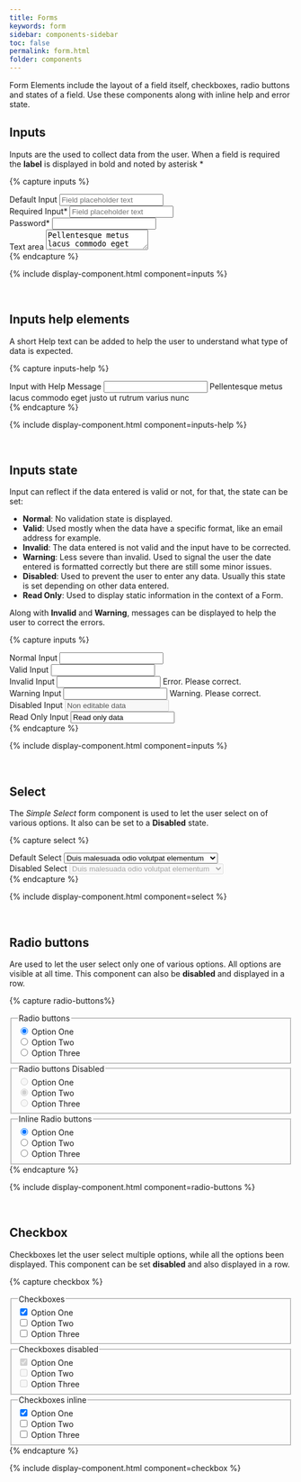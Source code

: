 ```yaml
---
title: Forms
keywords: form
sidebar: components-sidebar
toc: false
permalink: form.html
folder: components
---
```


Form Elements include the layout of a field itself, checkboxes, radio buttons and states of a field. Use these components along with inline help and error state.

## Inputs
Inputs are the used to collect data from the user. When a field is required the **label** is displayed in bold and noted by asterisk *

{% capture inputs %}
<div class="tn-form__group">
    <div class="tn-form__item">
        <label class="tn-form__label" for="input-1">Default Input</label>
        <input class="tn-form__control" type="text" id="input-1" placeholder="Field placeholder text">
    </div>
</div>

<div class="tn-form__group">
    <div class="tn-form__item">
        <label class="tn-form__label is-required" for="input-2">Required Input*</label>
        <input class="tn-form__control" type="text" id="input-2" placeholder="Field placeholder text">
    </div>
</div>

<div class="tn-form__group">
    <div class="tn-form__item">
        <label class="tn-form__label is-required" for="input-3">Password*</label>
        <input class="tn-form__control" type="password" id="input-3">
    </div>
</div>

<div class="tn-form__group">
    <div class="tn-form__item">
        <label class="tn-form__label" for="textarea-1">Text area</label>
        <textarea class="tn-form__control" id="textarea-1">Pellentesque metus lacus commodo eget justo ut rutrum varius nunc.</textarea>
    </div>
</div>
{% endcapture %}

{% include display-component.html component=inputs %}

<br/>

## Inputs help elements
A short Help text can be added to help the user to understand what type of data is expected.

{% capture inputs-help %}
<div class="tn-form__group">
    <div class="tn-form__item">
        <label class="tn-form__label" for="input-4">Input with Help Message</label>
        <input class="tn-form__control" type="text" id="input-4">
        <span class="tn-form__message tn-form__message--help">
            Pellentesque metus lacus commodo eget justo ut rutrum varius nunc
        </span>
    </div>
</div>{% endcapture %}

{% include display-component.html component=inputs-help %}

<br/>

## Inputs state
Input can reflect if the data entered is valid or not, for that, the state can be set:
* **Normal**: No validation  state is displayed.
* **Valid**: Used mostly when the data have a specific format, like an email address for example.
* **Invalid**: The data entered is not valid and the input have to be corrected.
* **Warning**: Less severe than invalid. Used to signal the user the date entered is formatted correctly but there are still some minor issues.
* **Disabled**: Used to prevent the user to enter any data. Usually this state is set depending on other data entered.
* **Read Only**: Used to display static information in the context of a Form.

Along with **Invalid** and **Warning**, messages can be displayed to help the user to correct the errors.

{% capture inputs %}
<div class="tn-form__group">
    <div class="tn-form__item">
        <label class="tn-form__label" for="input-1">Normal Input</label>
        <input class="tn-form__control" type="text" id="input-1">
    </div>
</div>

<div class="tn-form__group">
    <div class="tn-form__item">
        <label class="tn-form__label" for="input-2">Valid Input</label>
        <input class="tn-form__control is-valid" type="text" id="input-2">
    </div>
</div>

<div class="tn-form__group">
    <div class="tn-form__item">
        <label class="tn-form__label" for="input-4">Invalid Input</label>
        <input class="tn-form__control is-invalid" type="text" id="input-4">
        <span class="tn-form__message tn-form__message--error">
            Error. Please correct.
        </span>
    </div>
</div>

<div class="tn-form__group">
    <div class="tn-form__item">
        <label class="tn-form__label" for="input-5">Warning Input</label>
        <input class="tn-form__control is-warning" type="text" id="input-5">
        <span class="tn-form__message tn-form__message--warning">
            Warning. Please correct.
        </span>
    </div>
</div>

<div class="tn-form__group">
    <div class="tn-form__item">
        <label class="tn-form__label" for="input-6">Disabled Input</label>
        <input class="tn-form__control" type="text" id="input-6" value="Non editable data" disabled>
    </div>
</div>

<div class="tn-form__group">
    <div class="tn-form__item">
        <label class="tn-form__label" for="input-7">Read Only Input</label>
        <input class="tn-form__control" type="text" id="input-7" value="Read only data" readonly>
    </div>
</div>
{% endcapture %}

{% include display-component.html component=inputs %}

<br>

## Select
The *Simple Select* form component is used to let the user select on of various options. It also can be set to a **Disabled** state.

{% capture select %}
<div class="tn-form__group">
    <div class="tn-form__item">
        <label class="tn-form__label" for="select-1">Default Select</label>
        <select class="tn-form__control" id="select-1" name="">
            <option value="1">Duis malesuada odio volutpat elementum</option>
            <option value="2">Suspendisse ante ligula</option>
            <option value="3">Sed bibendum sapien at posuere interdum</option>
        </select>
    </div>
</div>

<div class="tn-form__group">
    <div class="tn-form__item">
        <label class="tn-form__label" for="select-2">Disabled Select</label>
        <select class="tn-form__control" id="select-2" name="" disabled>
            <option value="1">Duis malesuada odio volutpat elementum</option>
            <option value="2">Suspendisse ante ligula</option>
            <option value="3">Sed bibendum sapien at posuere interdum</option>
        </select>
    </div>
</div>
{% endcapture %}

{% include display-component.html component=select %}

<br/>

## Radio buttons
Are used to let the user select only one of various options. All options are visible at all time. This component can also be **disabled** and displayed in a row.

{% capture radio-buttons%}
<fieldset class="tn-form__group">
    <legend class="tn-form__legend">Radio buttons</legend>
    <div class="tn-form__item tn-form__item--check">
        <input class="tn-form__control" type="radio" id="radio-1" name="radio-name-1" value="" checked>
        <label class="tn-form__label" for="radio-1">Option One</label>
    </div>
    <div class="tn-form__item tn-form__item--check">
        <input class="tn-form__control" type="radio" id="radio-2" name="radio-name-1" value="">
        <label class="tn-form__label" for="radio-2">Option Two</label>
    </div>
    <div class="tn-form__item tn-form__item--check">
        <input class="tn-form__control" type="radio" id="radio-3" name="radio-name-1" value="">
        <label class="tn-form__label" for="radio-3">Option Three</label>
    </div>
</fieldset>

<fieldset class="tn-form__group">
    <legend class="tn-form__legend">Radio buttons Disabled</legend>
    <div class="tn-form__item tn-form__item--check">
        <input class="tn-form__control" type="radio" id="radio-10" name="radio-name-4" value="" disabled>
        <label class="tn-form__label" for="radio-10">Option One</label>
    </div>
    <div class="tn-form__item tn-form__item--check">
        <input class="tn-form__control" type="radio" id="radio-11" name="radio-name-4" value="" disabled checked>
        <label class="tn-form__label" for="radio-11">Option Two</label>
    </div>
    <div class="tn-form__item tn-form__item--check">
        <input class="tn-form__control" type="radio" id="radio-12" name="radio-name-4" value="" disabled>
        <label class="tn-form__label" for="radio-12">Option Three</label>
    </div>
</fieldset>

<fieldset class="tn-form__group">
    <legend class="tn-form__legend">Inline Radio buttons</legend>
    <div class="tn-form__item tn-form__item--inline tn-form__item--check">
        <input class="tn-form__control" type="radio" id="radio-13" name="radio-name-5" value="" checked>
        <label class="tn-form__label" for="radio-13">Option One</label>
    </div>
    <div class="tn-form__item tn-form__item--inline tn-form__item--check">
        <input class="tn-form__control" type="radio" id="radio-14" name="radio-name-5" value="">
        <label class="tn-form__label" for="radio-14">Option Two</label>
    </div>
    <div class="tn-form__item tn-form__item--inline tn-form__item--check">
        <input class="tn-form__control" type="radio" id="radio-15" name="radio-name-5" value="">
        <label class="tn-form__label" for="radio-15">Option Three</label>
    </div>
</fieldset>
{% endcapture %}

{% include display-component.html component=radio-buttons %}

<br>

## Checkbox
Checkboxes let the user select multiple options, while all the options been displayed. This component can be set **disabled** and also displayed in a row.

{% capture checkbox %}    
<fieldset class="tn-form__group">
    <legend class="tn-form__legend">Checkboxes</legend>
    <div class="tn-form__item tn-form__item--check">
        <input class="tn-form__control" type="checkbox" id="checkbox-1" name="checkbox-name-1" checked>
        <label class="tn-form__label" for="checkbox-1">Option One</label>
    </div>
    <div class="tn-form__item tn-form__item--check">
        <input class="tn-form__control" type="checkbox" id="checkbox-2" name="checkbox-name-1">
        <label class="tn-form__label" for="checkbox-2">Option Two</label>
    </div>
    <div class="tn-form__item tn-form__item--check">
        <input class="tn-form__control" type="checkbox" id="checkbox-3" name="checkbox-name-1">
        <label class="tn-form__label" for="checkbox-3">Option Three</label>
    </div>
</fieldset>

<fieldset class="tn-form__group">
    <legend class="tn-form__legend">Checkboxes disabled</legend>
    <div class="tn-form__item tn-form__item--check">
        <input class="tn-form__control" type="checkbox" id="checkbox-4" name="checkbox-name-2" checked disabled>
        <label class="tn-form__label" for="checkbox-4">Option One</label>
    </div>
    <div class="tn-form__item tn-form__item--check">
        <input class="tn-form__control" type="checkbox" id="checkbox-5" name="checkbox-name-2" disabled>
        <label class="tn-form__label" for="checkbox-6">Option Two</label>
    </div>
    <div class="tn-form__item tn-form__item--check">
        <input class="tn-form__control" type="checkbox" id="checkbox-6" name="checkbox-name-2" disabled>
        <label class="tn-form__label" for="checkbox-6">Option Three</label>
    </div>
</fieldset>

<fieldset class="tn-form__group">
    <legend class="tn-form__legend">Checkboxes inline</legend>
    <div class="tn-form__item tn-form__item--inline tn-form__item--check">
        <input class="tn-form__control" type="checkbox" id="checkbox-7" name="checkbox-name-3" checked>
        <label class="tn-form__label" for="checkbox-7">Option One</label>
    </div>
    <div class="tn-form__item tn-form__item--inline tn-form__item--check">
        <input class="tn-form__control" type="checkbox" id="checkbox-8" name="checkbox-name-3" >
        <label class="tn-form__label" for="checkbox-8">Option Two</label>
    </div>
    <div class="tn-form__item tn-form__item--inline tn-form__item--check">
        <input class="tn-form__control" type="checkbox" id="checkbox-9" name="checkbox-name-4">
        <label class="tn-form__label" for="checkbox-9">Option Three</label>
    </div>
</fieldset>{% endcapture %}

{% include display-component.html component=checkbox %}

<br>
